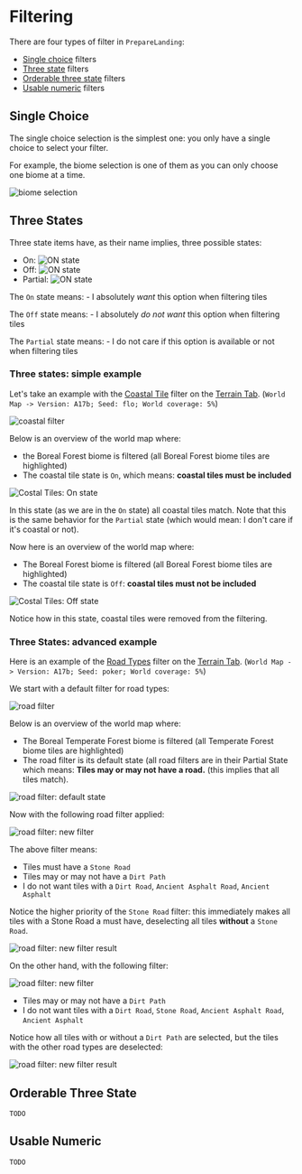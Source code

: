 # Filtering

There are four types of filter in `PrepareLanding`:

- [Single choice](#single-choice) filters
- [Three state](#three-state) filters
- [Orderable three state](#orderable-three-state) filters
- [Usable numeric](#usable-numeric) filters


## Single Choice

The single choice selection is the simplest one: you only have a single choice to select your filter.

For example, the biome selection is one of them as you can only choose one biome at a time.

![biome selection](assets/biomes.png)

## Three States

Three state items have, as their name implies, three possible states:

- On: ![ON state](assets/on_state.png)
- Off: ![ON state](assets/off_state.png)
- Partial: ![ON state](assets/partial_state.png)

The `On` state means:
    - I absolutely *want* this option when filtering tiles
    
The `Off` state means:
    - I absolutely *do not want* this option when filtering tiles    
    
The `Partial` state means:
    - I do not care if this option is available or not when filtering tiles
    
    
### Three states: simple example

Let's take an example with the [Coastal Tile](terrain.md#coastal-tiles) filter on the [Terrain Tab](terrain.md). (`World Map -> Version: A17b; Seed: flo; World coverage: 5%`)

![coastal filter](assets/select_coastal.png)

Below is an overview of the world map where:

- the Boreal Forest biome is filtered (all Boreal Forest biome tiles are highlighted)
- The coastal tile state is `On`, which means: **coastal tiles must be included**

![Costal Tiles: On state](assets/exemple_three_state1_1.png)

In this state (as we are in the `On` state) all coastal tiles match. Note that this is the same behavior for the `Partial` state (which would mean: I don't care if it's coastal or not).

Now here is an overview of the world map where:

- The Boreal Forest biome is filtered (all Boreal Forest biome tiles are highlighted)
- The coastal tile state is `Off`: **coastal tiles must not be included**

![Costal Tiles: Off state](assets/exemple_three_state1_2.png)

Notice how in this state, coastal tiles were removed from the filtering.

### Three States: advanced example

Here is an example of the [Road Types](terrain.md#road-types) filter on the [Terrain Tab](terrain.md). (`World Map -> Version: A17b; Seed: poker; World coverage: 5%`)

We start with a default filter for road types:

![road filter](assets/select_road.png)

Below is an overview of the world map where:

- The Boreal Temperate Forest biome is filtered (all Temperate Forest biome tiles are highlighted)
- The road filter is its default state (all road filters are in their Partial State which means: **Tiles may or may not have a road.** (this implies that all tiles match).

![road filter: default state](assets/exemple_three_state2_1.png)

Now with the following road filter applied:

![road filter: new filter](assets/exemple_three_state2_3.png)

The above filter means:

- Tiles must have a `Stone Road`
- Tiles may or may not have a `Dirt Path`
- I do not want tiles with a `Dirt Road`, `Ancient Asphalt Road`, `Ancient Asphalt`

Notice the higher priority of the `Stone Road` filter: this immediately makes all tiles with a Stone Road a must have, deselecting all tiles **without** a `Stone Road`.

![road filter: new filter result](assets/exemple_three_state2_2.png)

On the other hand, with the following filter:

![road filter: new filter](assets/exemple_three_state2_4.png)

- Tiles may or may not have a `Dirt Path`
- I do not want tiles with a `Dirt Road`, `Stone Road`, `Ancient Asphalt Road`, `Ancient Asphalt`

Notice how all tiles with or without a `Dirt Path` are selected, but the tiles with the other road types are deselected:

![road filter: new filter result](assets/exemple_three_state2_5.png)

## Orderable Three State

`TODO`

## Usable Numeric

`TODO`